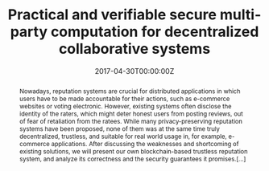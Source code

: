 ---
title: "Practical and verifiable secure multi-party computation for decentralized collaborative systems"

authors:
- David Aparicio

# Author notes (optional)
author_notes:
- "Omar Hasan, Lionel Brunie"

date: "2017-04-30T00:00:00Z"
doi: ""

# Schedule page publish date (NOT publication's date).
publishDate: "2017-04-30T00:00:00Z"

# Publication type.
# Legend: 0 = Uncategorized; 1 = Conference paper; 2 = Journal article;
# 3 = Preprint / Working Paper; 4 = Report; 5 = Book; 6 = Book section;
# 7 = Thesis; 8 = Patent
publication_types: ["3"]

# Publication name and optional abbreviated publication name.
publication: In *LIRIS, UMR 5205 CNRS*
publication_short: In *LIRIS*

abstract: Nowadays, reputation systems are crucial for distributed applications in which users have to be made accountable for their actions, such as e-commerce websites or voting electronic. However, existing systems often disclose the identity of the raters, which might deter honest users from posting reviews, out of fear of retaliation from the ratees. While many privacy-preserving reputation systems have been proposed, none of them was at the same time truly decentralized, trustless, and suitable for real world usage in, for example, e-commerce applications. After discussing the weaknesses and shortcoming of existing solutions, we will present our own blockchain-based trustless reputation system, and analyze its correctness and the security guarantees it promises.[...]

# Summary. An optional shortened abstract.
summary: Reputation systems are crucial for distributed applications in which users have to be made accountable for their actions, such as e-commerce websites or voting electronic. However, existing systems often disclose the identity of the raters [...]

tags: 
- Distributed Systems
- Multicloud
- DevOps
- Docker
- Kubernetes
- Vert.X
- SMPC

# Display this page in the Featured widget?
featured: false

# Custom links (uncomment lines below)
links:
- icon: github
  icon_pack: fab
  name: Code (multicloud)
  url: https://github.com/davidaparicio/voivi_cloud
- icon: github
  icon_pack: fab
  name: Code (monolith)
  url: https://github.com/davidaparicio/voivi_standalone
- icon: address-book
  icon_pack: fas
  name: Profile
  url: https://liris.cnrs.fr/en/thesis/thesis-david-aparicio
  # https://liris.cnrs.fr/en/member-page/david-aparicio
url_pdf: 'papers/2016_draft_proposal_paper_en.pdf'
url_code: ''
url_dataset: ''
url_poster: ''
url_project: ''
url_slides: 'papers/2015_14th_MDPS.pdf'
url_source: ''
url_video: ''

image:
  caption: 'Image credit: [**Unsplash (NASA)**](https://unsplash.com/photos/mx9axbKqKW8)'
  focal_point: ""
  preview_only: false

projects: [voivi]
#slides: "papers/2015_14th_MDPS.pdf"
---